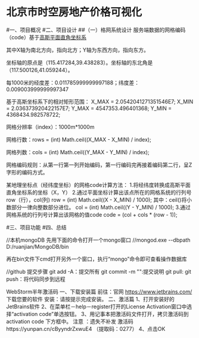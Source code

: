 北京市时空房地产价格可视化
=============
#一、项目概况
#二、项目设计
##（一）格网系统设计
服务端数据的网格编码（code）基于[高斯平面直角坐标系](http://blog.csdn.net/mniwc/article/details/7351714)

其中X轴为南北方向，指向北方；Y轴为东西方向，指向东方。

坐标轴的原点是（115.417284,39.438283）。坐标轴的东北角是（117.500126,41.059244）。

每1000米的经度差：0.011785999999997188；纬度差：0.009003999999997347

基于高斯坐标系下的相对矩形范围：
X_MAX = 2.0542041271351546E7;
X_MIN = 2.036373920422157E7;
Y_MAX = 4547353.496401368;
Y_MIN = 4368434.982578722;

网格分辨率（index）：1000m*1000m

网格行数：rows = (int) Math.ceil((X_MAX - X_MIN) / index);

网格列数：cols = (int) Math.ceil((Y_MAX - Y_MIN) / index);

网格编码规则：从第一行第一列开始编码，第一行编码完再接着编码第二行，呈Z字形的编码方式。

某地理坐标点（经纬度坐标）的网格code计算方法：
1.将经纬度转换成高斯平面直角坐标系的坐标（X，Y）
2.通过平面坐标计算出该点所在的网格系统的行列号row（行），col(列)
row = (int) Math.ceil((X - X_MIN) / 1000); 其中：ceil()将小数部分一律向整数部分进位。 
col = (int) Math.ceil((Y - Y_MIN) / 1000);
3.通过网格系统的行列号计算出该网格的值code
code = (col + cols * (row - 1)); 
        
#三、项目功能
#四、总结



























//本机mongoDB
先用下面的命令打开一个mongo窗口
//mongod.exe --dbpath D:/ruanjian/MongoDB/bin

再在bin文件下cmd打开另外一个窗口，执行“mongo”命令即可查看操作数据库

//github 提交步骤
git add -A：提交所有
git commit -m "":提交说明
git pull:
git push：将代码同步到远程

WebStorm半年激活码 
一、下载安装篇 
前往：官网 https://www.jetbrains.com/ 下载您要的软件 
安装：请按提示完成安装。 
二、激活篇 
1、打开安装好的JetBrains软件 
2、在菜单栏－help－register打开的License Activation窗口中选择“activation code”单选按钮。 
3、用记事本把激活码文件打开，拷贝激活码到activation code 下方框中。 
注意 ：遗失不补发 
激活码https://yunpan.cn/cByyndrZxwuE4 （提取码：0277） 
4、点击OK
